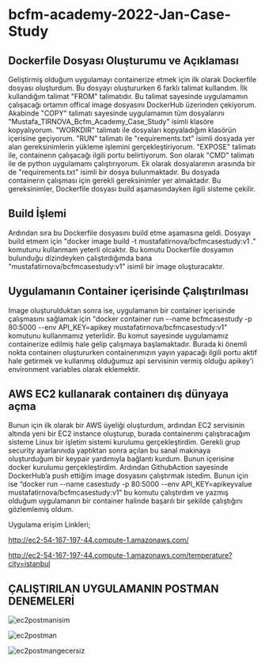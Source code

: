 # bcfm-academy-2022-Jan-Case-Study
## Dockerfile Dosyası Oluşturumu ve Açıklaması
Geliştirmiş olduğum uygulamayı containerize etmek için ilk olarak Dockerfile dosyası oluşturdum. Bu dosyayı oluştururken 6 farklı talimat kullandım. İlk kullandığım talimat "FROM" talimatıdır. Bu talimat sayesinde uygulamamın çalışacağı ortamın offical image dosyasını DockerHub üzerinden çekiyorum. Akabinde "COPY" talimatı sayesinde uygulamamın tüm dosyalarını "Mustafa_TIRNOVA_Bcfm_Academy_Case_Study" isimli klasöre kopyalıyorum. "WORKDIR" talimatı ile dosyaları kopyaladığım klasörün içerisine geçiyorum. "RUN" talimatı ile "requirements.txt" isimli dosyada yer alan gereksinimlerin yükleme işlemini gerçekleştiriyorum. "EXPOSE" talimatı ile, containerın çalışacağı ilgili portu belirtiyorum. Son olarak "CMD" talimatı ile de python uygulamamı çalıştırıyorum.
Ek olarak dosyalarımın arasında bir de "requirements.txt" isimli bir dosya bulunmaktadır. Bu dosyada containerın çalışması için gerekli gereksinimler yer almaktadır. Bu gereksinimler, Dockerfile dosyası build aşamasındayken ilgili sisteme çekilir.

## Build İşlemi
Ardından sıra bu Dockerfile dosyasını build etme aşamasına geldi. Dosyayı build etmem için "docker image build -t mustafatirnova/bcfmcasestudy:v1 ." komutunu kullanmam yeterli olcaktır. Bu komutu Dockerfile dosyamın bulunduğu dizindeyken çalıştırdığımda bana "mustafatirnova/bcfmcasestudy:v1" isimli bir image oluşturacaktır.

## Uygulamanın Container içerisinde Çalıştırılması
Image oluşturulduktan sonra ise, uygulamanın bir container içerisinde çalışmasını sağlamak için "docker container run --name bcfmcasestudy -p 80:5000 --env API_KEY=apikey mustafatirnova/bcfmcasestudy:v1" komutunu kullanmamız yeterlidir. Bu komut sayesinde uygulamamız containerize edilmiş hale gelip çalışmaya başlamaktadır. Burada ki önemli nokta containerı oluştururken containerımızın yayın yapacağı ilgili portu aktif hale getirmek ve kullanmış olduğumuz api servisinin vermiş olduğu apikey'i environment variables olarak eklemektir.

## AWS EC2 kullanarak containerı dış dünyaya açma
Bunun için ilk olarak bir AWS üyeliği oluşturdum, ardından EC2 servisinin altında yeni bir EC2
instance oluşturup, burada containerımı çalıştıracağım sisteme Linux bir işletim sistemi kurulumu
gerçekleştirdim. Gerekli grup security ayarlarınıda yaptıktan sonra açılan bu sanal makinaya
oluşturduğum bir keypair yardımıyla bağlantı kurdum. Bunun içerisine docker kurulumu
gerçekleştirdim. Ardından GithubAction sayesinde DockerHub’a push ettiğim image dosyasını
çalıştırmak istedim. Bunun için ise “docker run --name casestudy -p 80:5000 --env
API_KEY=apikeyvalue mustafatirnova/bcfmcasestudy:v1” bu komutu
çalıştırdım ve yazmış olduğum uygulamanın bir container halinde başarılı bir şekilde çalıştığını
gözlemlemiş oldum.

Uygulama erişim Linkleri;

http://ec2-54-167-197-44.compute-1.amazonaws.com/

http://ec2-54-167-197-44.compute-1.amazonaws.com/temperature?city=istanbul
## ÇALIŞTIRILAN UYGULAMANIN POSTMAN DENEMELERİ
![ec2postmanisim](https://user-images.githubusercontent.com/88968436/152524575-9b5a4676-eb41-47d2-a2c2-b8ea665f29d0.jpg)

![ec2postman](https://user-images.githubusercontent.com/88968436/152524600-5287afd2-b050-4f3d-a9a5-b6d655575185.jpg)

![ec2postmangecersiz](https://user-images.githubusercontent.com/88968436/152524612-f1d41aef-f2c7-46a2-ba0a-3e4fccdce2a5.jpg)

